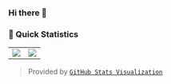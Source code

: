### Hi there 👋     <img src="https://komarev.com/ghpvc/?username=kikawet" alt="" align="center" />

### 👀 Quick Statistics

<table>
  <tr>
    <td align="center" style="padding=0;width=50%;">
      <img align="center" style="padding=0;" src="https://github.com/kikawet/github-stats/blob/master/generated/overview.svg" />
    </td>
    <td align="center" style="padding=0;width=50%;">
      <img align="center" style="padding=0;" src="https://github.com/kikawet/github-stats/blob/master/generated/languages.svg" />
    </td>
  </tr>
</table>

> Provided by [`GitHub Stats Visualization`]

<!----------------- LINKS --------------->
[`GitHub Stats Visualization`]: https://github.com/jstrieb/github-stats

<!--
**kikawet/kikawet** is a ✨ _special_ ✨ repository because its `README.md` (this file) appears on your GitHub profile.

Here are some ideas to get you started:

- 🔭 I’m currently working on ...
- 🌱 I’m currently learning ...
- 👯 I’m looking to collaborate on ...
- 🤔 I’m looking for help with ...
- 💬 Ask me about ...
- 📫 How to reach me: ...
- 😄 Pronouns: ...
- ⚡ Fun fact: ...
-->
